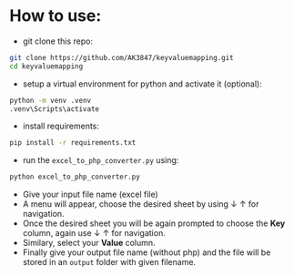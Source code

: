 # How to use:

- git clone this repo:
```bash
git clone https://github.com/AK3847/keyvaluemapping.git
cd keyvaluemapping
```

- setup a virtual environment for python and activate it (optional):
```bash
python -m venv .venv
.venv\Scripts\activate
```

- install requirements:
```bash
pip install -r requirements.txt
```

- run the `excel_to_php_converter.py` using:
```bash
python excel_to_php_converter.py
```

- Give your input file name (excel file)
- A menu will appear, choose the desired sheet by using ↓ ↑ for navigation.
- Once the desired sheet you will be again prompted to choose the **Key** column, again use ↓ ↑ for navigation.
- Similary, select your **Value** column.
- Finally give your output file name (without php) and the file will be stored in an `output` folder with given filename.